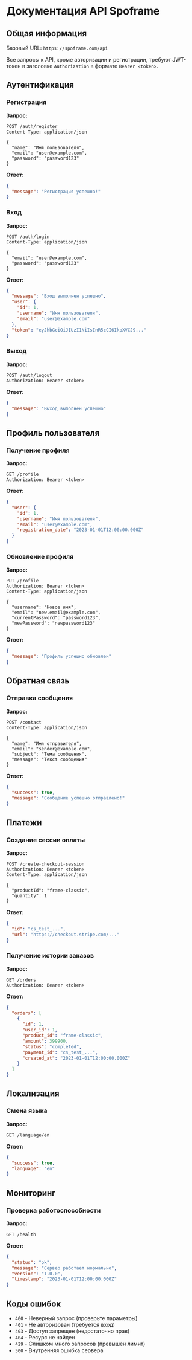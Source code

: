# Документация API Spoframe

## Общая информация

Базовый URL: `https://spoframe.com/api`

Все запросы к API, кроме авторизации и регистрации, требуют JWT-токен в заголовке `Authorization` в формате `Bearer <token>`.

## Аутентификация

### Регистрация

**Запрос:**
```
POST /auth/register
Content-Type: application/json

{
  "name": "Имя пользователя",
  "email": "user@example.com",
  "password": "password123"
}
```

**Ответ:**
```json
{
  "message": "Регистрация успешна!"
}
```

### Вход

**Запрос:**
```
POST /auth/login
Content-Type: application/json

{
  "email": "user@example.com",
  "password": "password123"
}
```

**Ответ:**
```json
{
  "message": "Вход выполнен успешно",
  "user": {
    "id": 1,
    "username": "Имя пользователя",
    "email": "user@example.com"
  },
  "token": "eyJhbGciOiJIUzI1NiIsInR5cCI6IkpXVCJ9..."
}
```

### Выход

**Запрос:**
```
POST /auth/logout
Authorization: Bearer <token>
```

**Ответ:**
```json
{
  "message": "Выход выполнен успешно"
}
```

## Профиль пользователя

### Получение профиля

**Запрос:**
```
GET /profile
Authorization: Bearer <token>
```

**Ответ:**
```json
{
  "user": {
    "id": 1,
    "username": "Имя пользователя",
    "email": "user@example.com",
    "registration_date": "2023-01-01T12:00:00.000Z"
  }
}
```

### Обновление профиля

**Запрос:**
```
PUT /profile
Authorization: Bearer <token>
Content-Type: application/json

{
  "username": "Новое имя",
  "email": "new.email@example.com",
  "currentPassword": "password123",
  "newPassword": "newpassword123"
}
```

**Ответ:**
```json
{
  "message": "Профиль успешно обновлен"
}
```

## Обратная связь

### Отправка сообщения

**Запрос:**
```
POST /contact
Content-Type: application/json

{
  "name": "Имя отправителя",
  "email": "sender@example.com",
  "subject": "Тема сообщения",
  "message": "Текст сообщения"
}
```

**Ответ:**
```json
{
  "success": true,
  "message": "Сообщение успешно отправлено!"
}
```

## Платежи

### Создание сессии оплаты

**Запрос:**
```
POST /create-checkout-session
Authorization: Bearer <token>
Content-Type: application/json

{
  "productId": "frame-classic",
  "quantity": 1
}
```

**Ответ:**
```json
{
  "id": "cs_test_...",
  "url": "https://checkout.stripe.com/..."
}
```

### Получение истории заказов

**Запрос:**
```
GET /orders
Authorization: Bearer <token>
```

**Ответ:**
```json
{
  "orders": [
    {
      "id": 1,
      "user_id": 1,
      "product_id": "frame-classic",
      "amount": 399900,
      "status": "completed",
      "payment_id": "cs_test_...",
      "created_at": "2023-01-01T12:00:00.000Z"
    }
  ]
}
```

## Локализация

### Смена языка

**Запрос:**
```
GET /language/en
```

**Ответ:**
```json
{
  "success": true,
  "language": "en"
}
```

## Мониторинг

### Проверка работоспособности

**Запрос:**
```
GET /health
```

**Ответ:**
```json
{
  "status": "ok",
  "message": "Сервер работает нормально",
  "version": "1.0.0",
  "timestamp": "2023-01-01T12:00:00.000Z"
}
```

## Коды ошибок

- `400` - Неверный запрос (проверьте параметры)
- `401` - Не авторизован (требуется вход)
- `403` - Доступ запрещен (недостаточно прав)
- `404` - Ресурс не найден
- `429` - Слишком много запросов (превышен лимит)
- `500` - Внутренняя ошибка сервера 